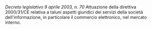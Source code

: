 *Decreto legislativo 9 aprile 2003, n. 70*
Attuazione della direttiva 2000/31/CE relativa a taluni aspetti giuridici dei servizi della società dell'informazione, in particolare il commercio elettronico, nel mercato interno.